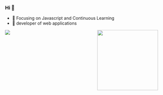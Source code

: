 
### Hi 👋

- :orange_book: Focusing on Javascript and Continuous Learning
- :hammer: developer of web applications

<img align="left" src="https://github-readme-stats.vercel.app/api/top-langs/?layout=compact&username=Dreams-d"/>
<img align="right" src="https://github-readme-stats.vercel.app/api?username=Dreams-d&show_icons=true&icon_color=CE1D2D&text_color=718096&bg_color=ffffff&hide_title=true" width="200"/>
